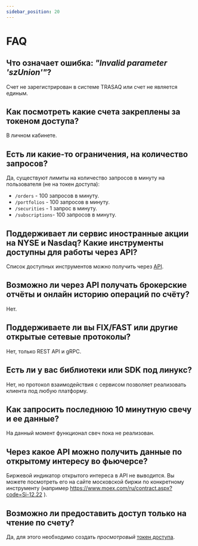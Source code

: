 ```yaml
---
sidebar_position: 20
---
```


# FAQ

## Что означает ошибка: *"Invalid parameter 'szUnion'"*?
Счет не зарегистрирован в системе TRASAQ или счет не является единым.

## Как посмотреть какие счета закреплены за токеном доступа?
В личном кабинете.

## Есть ли какие-то ограничения, на количество запросов?
Да, существуют лимиты на количество запросов в минуту на пользователя (не на токен доступа):
- `/orders` - 100 запросов в минуту.
- `/portfolios` - 100 запросов в минуту.
- `/securities` - 1 запрос в минуту.
- `/subscriptions`- 100 запросов в минуту.

## Поддерживает ли сервис иностранные акции на NYSE и Nasdaq? Какие инструменты доступны для работы через API?
Список доступных инструментов можно получить через [API](rest-api/securities.md#получение-списка-инструментов).

## Возможно ли через API получать брокерские отчёты и онлайн историю операций по счёту?
Нет.

## Поддерживаете ли вы FIX/FAST или другие открытые сетевые протоколы?
Нет, только REST API и gRPC.

## Есть ли у вас библиотеки или SDK под линукс? 
Нет, но протокол взаимодействия с сервисом позволяет реализовать клиента под любую платформу.

## Как запросить последнюю 10 минутную свечу и ее данные?
На данный момент функционал свеч пока не реализован.

## Через какое API можно получить данные по открытому интересу во фьючерсе?
Биржевой индикатор открытого интереса в API не выводится. Вы можете посмотреть его на сайте московской биржи по конкретному инструменту (например https://www.moex.com/ru/contract.aspx?code=Si-12.22 ).

## Возможно ли предоставить доступ только на чтение по счету?
Да, для этого необходимо создать *просмотровый* [токен доступа](tokens.md).